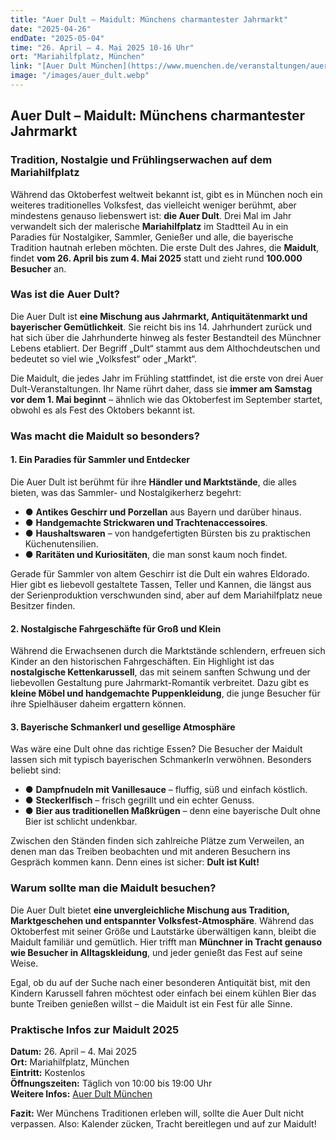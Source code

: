 ```yaml
---
title: "Auer Dult – Maidult: Münchens charmantester Jahrmarkt"
date: "2025-04-26"
endDate: "2025-05-04"
time: "26. April – 4. Mai 2025 10-16 Uhr"
ort: "Mariahilfplatz, München"
link: "[Auer Dult München](https://www.muenchen.de/veranstaltungen/auer-dult)"
image: "/images/auer_dult.webp"
---
```


## Auer Dult – Maidult: Münchens charmantester Jahrmarkt

### **Tradition, Nostalgie und Frühlingserwachen auf dem Mariahilfplatz**

Während das Oktoberfest weltweit bekannt ist, gibt es in München noch ein weiteres traditionelles Volksfest, das vielleicht weniger berühmt, aber mindestens genauso liebenswert ist: **die Auer Dult**. Drei Mal im Jahr verwandelt sich der malerische **Mariahilfplatz** im Stadtteil Au in ein Paradies für Nostalgiker, Sammler, Genießer und alle, die bayerische Tradition hautnah erleben möchten. Die erste Dult des Jahres, die **Maidult**, findet **vom 26. April bis zum 4. Mai 2025** statt und zieht rund **100.000 Besucher** an.

### **Was ist die Auer Dult?**
Die Auer Dult ist **eine Mischung aus Jahrmarkt, Antiquitätenmarkt und bayerischer Gemütlichkeit**. Sie reicht bis ins 14. Jahrhundert zurück und hat sich über die Jahrhunderte hinweg als fester Bestandteil des Münchner Lebens etabliert. Der Begriff „Dult“ stammt aus dem Althochdeutschen und bedeutet so viel wie „Volksfest“ oder „Markt“.

Die Maidult, die jedes Jahr im Frühling stattfindet, ist die erste von drei Auer Dult-Veranstaltungen. Ihr Name rührt daher, dass sie **immer am Samstag vor dem 1. Mai beginnt** – ähnlich wie das Oktoberfest im September startet, obwohl es als Fest des Oktobers bekannt ist.

### **Was macht die Maidult so besonders?**

#### **1. Ein Paradies für Sammler und Entdecker**
Die Auer Dult ist berühmt für ihre **Händler und Marktstände**, die alles bieten, was das Sammler- und Nostalgikerherz begehrt:
- ● **Antikes Geschirr und Porzellan** aus Bayern und darüber hinaus.
- ● **Handgemachte Strickwaren und Trachtenaccessoires**.
- ● **Haushaltswaren** – von handgefertigten Bürsten bis zu praktischen Küchenutensilien.
- ● **Raritäten und Kuriositäten**, die man sonst kaum noch findet.

Gerade für Sammler von altem Geschirr ist die Dult ein wahres Eldorado. Hier gibt es liebevoll gestaltete Tassen, Teller und Kannen, die längst aus der Serienproduktion verschwunden sind, aber auf dem Mariahilfplatz neue Besitzer finden.

#### **2. Nostalgische Fahrgeschäfte für Groß und Klein**
Während die Erwachsenen durch die Marktstände schlendern, erfreuen sich Kinder an den historischen Fahrgeschäften. Ein Highlight ist das **nostalgische Kettenkarussell**, das mit seinem sanften Schwung und der liebevollen Gestaltung pure Jahrmarkt-Romantik verbreitet. Dazu gibt es **kleine Möbel und handgemachte Puppenkleidung**, die junge Besucher für ihre Spielhäuser daheim ergattern können.

#### **3. Bayerische Schmankerl und gesellige Atmosphäre**
Was wäre eine Dult ohne das richtige Essen? Die Besucher der Maidult lassen sich mit typisch bayerischen Schmankerln verwöhnen. Besonders beliebt sind:
- ● **Dampfnudeln mit Vanillesauce** – fluffig, süß und einfach köstlich.
- ● **Steckerlfisch** – frisch gegrillt und ein echter Genuss.
- ● **Bier aus traditionellen Maßkrügen** – denn eine bayerische Dult ohne Bier ist schlicht undenkbar.

Zwischen den Ständen finden sich zahlreiche Plätze zum Verweilen, an denen man das Treiben beobachten und mit anderen Besuchern ins Gespräch kommen kann. Denn eines ist sicher: **Dult ist Kult!**

### **Warum sollte man die Maidult besuchen?**
Die Auer Dult bietet **eine unvergleichliche Mischung aus Tradition, Marktgeschehen und entspannter Volksfest-Atmosphäre**. Während das Oktoberfest mit seiner Größe und Lautstärke überwältigen kann, bleibt die Maidult familiär und gemütlich. Hier trifft man **Münchner in Tracht genauso wie Besucher in Alltagskleidung**, und jeder genießt das Fest auf seine Weise.

Egal, ob du auf der Suche nach einer besonderen Antiquität bist, mit den Kindern Karussell fahren möchtest oder einfach bei einem kühlen Bier das bunte Treiben genießen willst – die Maidult ist ein Fest für alle Sinne.

### **Praktische Infos zur Maidult 2025**
**Datum:** 26. April – 4. Mai 2025  
**Ort:** Mariahilfplatz, München  
**Eintritt:** Kostenlos  
**Öffnungszeiten:** Täglich von 10:00 bis 19:00 Uhr  
**Weitere Infos:** [Auer Dult München](https://www.muenchen.de/veranstaltungen/auer-dult)

**Fazit:** Wer Münchens Traditionen erleben will, sollte die Auer Dult nicht verpassen. Also: Kalender zücken, Tracht bereitlegen und auf zur Maidult!
